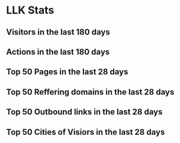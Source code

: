 # LLK Stats <br>

## Visitors in the last 180 days <br>
<script src="//widgets.clicky.com/flashy/?site_id=101435660&sitekey=1adfc16f5bcdeb744e9fb0b3be17222d&w=650&h=400&date=last-365-days&type=visitors&title=&hide_y=0&hide_title=0&hide_branding=1" type="text/javascript"></script>

## Actions in the last 180 days <br>
<script src="//widgets.clicky.com/flashy/?site_id=101435660&sitekey=1adfc16f5bcdeb744e9fb0b3be17222d&w=650&h=400&date=last-365-days&type=actions&title=&hide_y=0&hide_title=0&hide_branding=1" type="text/javascript"></script>

## Top 50 Pages in the last 28 days <br>
<script src="//widgets.clicky.com/poppy/?site_id=101435660&sitekey=530a7c4e24685be3333f0bd54fb76f88&width=650&height=1650&date=last-28-days&type=pages&limit=50&title=&hide_title=0&hide_branding=1" type="text/javascript"></script>

## Top 50 Reffering domains in the last 28 days <br>
<script src="//widgets.clicky.com/poppy/?site_id=101435660&sitekey=530a7c4e24685be3333f0bd54fb76f88&width=650&height=400&date=last-28-days&type=links-domains&limit=50&title=&hide_title=0&hide_branding=1" type="text/javascript"></script>

## Top 50 Outbound links in the last 28 days <br>
<script src="//widgets.clicky.com/poppy/?site_id=101435660&sitekey=530a7c4e24685be3333f0bd54fb76f88&width=650&height=1650&date=last-28-days&type=links-outbound&limit=50&title=&hide_title=0&hide_branding=1" type="text/javascript"></script>

## Top 50 Cities of Visiors in the last 28 days <br>
<script src="//widgets.clicky.com/poppy/?site_id=101435660&sitekey=530a7c4e24685be3333f0bd54fb76f88&width=650&height=1650&date=last-28-days&type=cities&limit=50&title=&hide_title=0&hide_branding=1" type="text/javascript"></script>

